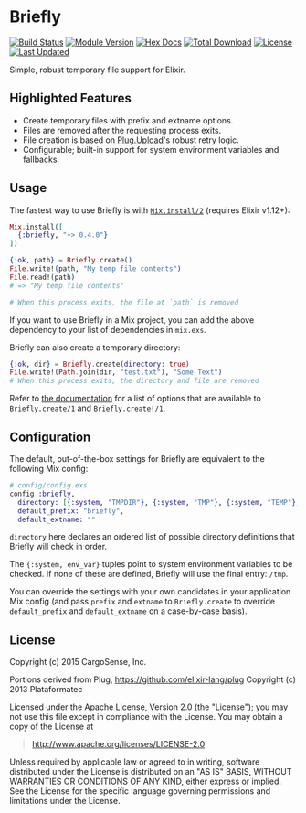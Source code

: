 # Briefly

[![Build Status](https://github.com/CargoSense/briefly/actions/workflows/main.yml/badge.svg)](https://github.com/CargoSense/briefly/actions/workflows/main.yml)
[![Module Version](https://img.shields.io/hexpm/v/briefly.svg)](https://hex.pm/packages/briefly)
[![Hex Docs](https://img.shields.io/badge/hex-docs-lightgreen.svg)](https://hexdocs.pm/briefly/)
[![Total Download](https://img.shields.io/hexpm/dt/briefly.svg)](https://hex.pm/packages/briefly)
[![License](https://img.shields.io/hexpm/l/briefly.svg)](https://github.com/CargoSense/briefly/blob/master/LICENSE)
[![Last Updated](https://img.shields.io/github/last-commit/CargoSense/briefly.svg)](https://github.com/CargoSense/briefly/commits/master)

<!-- MDOC -->

Simple, robust temporary file support for Elixir.

## Highlighted Features

* Create temporary files with prefix and extname options.
* Files are removed after the requesting process exits.
* File creation is based on [Plug.Upload](http://hexdocs.pm/plug/Plug.Upload.html)'s robust retry logic.
* Configurable; built-in support for system environment variables and fallbacks.

## Usage

The fastest way to use Briefly is with [`Mix.install/2`](https://hexdocs.pm/mix/Mix.html#install/2) (requires Elixir v1.12+):

```elixir
Mix.install([
  {:briefly, "~> 0.4.0"}
])

{:ok, path} = Briefly.create()
File.write!(path, "My temp file contents")
File.read!(path)
# => "My temp file contents"

# When this process exits, the file at `path` is removed
```

If you want to use Briefly in a Mix project, you can add the above dependency to your list of dependencies in `mix.exs`.

Briefly can also create a temporary directory:


```elixir
{:ok, dir} = Briefly.create(directory: true)
File.write!(Path.join(dir, "test.txt"), "Some Text")
# When this process exits, the directory and file are removed
```

Refer to [the documentation](http://hexdocs.pm/briefly/Briefly.html#create/1) for a list of options that are available to `Briefly.create/1` and `Briefly.create!/1`.

## Configuration

The default, out-of-the-box settings for Briefly are equivalent to the
following Mix config:

```elixir
# config/config.exs
config :briefly,
  directory: [{:system, "TMPDIR"}, {:system, "TMP"}, {:system, "TEMP"}, "/tmp"],
  default_prefix: "briefly",
  default_extname: ""
```

`directory` here declares an ordered list of possible directory definitions that Briefly will check in order.

The `{:system, env_var}` tuples point to system environment variables to be checked. If none of these are defined, Briefly will use the final entry: `/tmp`.

You can override the settings with your own candidates in your application Mix
config (and pass `prefix` and `extname` to `Briefly.create` to override
`default_prefix` and `default_extname` on a case-by-case basis).

<!-- MDOC -->

## License

Copyright (c) 2015 CargoSense, Inc.

Portions derived from Plug, https://github.com/elixir-lang/plug
Copyright (c) 2013 Plataformatec

  Licensed under the Apache License, Version 2.0 (the "License");
  you may not use this file except in compliance with the License.
  You may obtain a copy of the License at

  > http://www.apache.org/licenses/LICENSE-2.0

  Unless required by applicable law or agreed to in writing, software
  distributed under the License is distributed on an "AS IS" BASIS,
  WITHOUT WARRANTIES OR CONDITIONS OF ANY KIND, either express or implied.
  See the License for the specific language governing permissions and
  limitations under the License.
